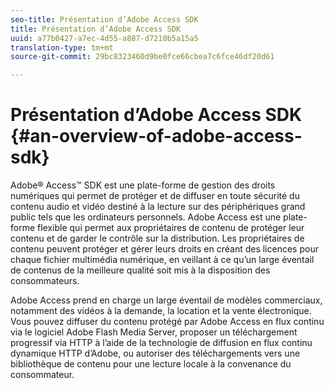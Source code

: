 ```yaml
---
seo-title: Présentation d’Adobe Access SDK
title: Présentation d’Adobe Access SDK
uuid: a77b0427-a7ec-4d55-a887-d7210b5a15a5
translation-type: tm+mt
source-git-commit: 29bc8323460d9be0fce66cbea7c6fce46df20d61

---
```



# Présentation d’Adobe Access SDK {#an-overview-of-adobe-access-sdk}

Adobe® Access™ SDK est une plate-forme de gestion des droits numériques qui permet de protéger et de diffuser en toute sécurité du contenu audio et vidéo destiné à la lecture sur des périphériques grand public tels que les ordinateurs personnels. Adobe Access est une plate-forme flexible qui permet aux propriétaires de contenu de protéger leur contenu et de garder le contrôle sur la distribution. Les propriétaires de contenu peuvent protéger et gérer leurs droits en créant des licences pour chaque fichier multimédia numérique, en veillant à ce qu’un large éventail de contenus de la meilleure qualité soit mis à la disposition des consommateurs.

Adobe Access prend en charge un large éventail de modèles commerciaux, notamment des vidéos à la demande, la location et la vente électronique. Vous pouvez diffuser du contenu protégé par Adobe Access en flux continu via le logiciel Adobe Flash Media Server, proposer un téléchargement progressif via HTTP à l’aide de la technologie de diffusion en flux continu dynamique HTTP d’Adobe, ou autoriser des téléchargements vers une bibliothèque de contenu pour une lecture locale à la convenance du consommateur.
